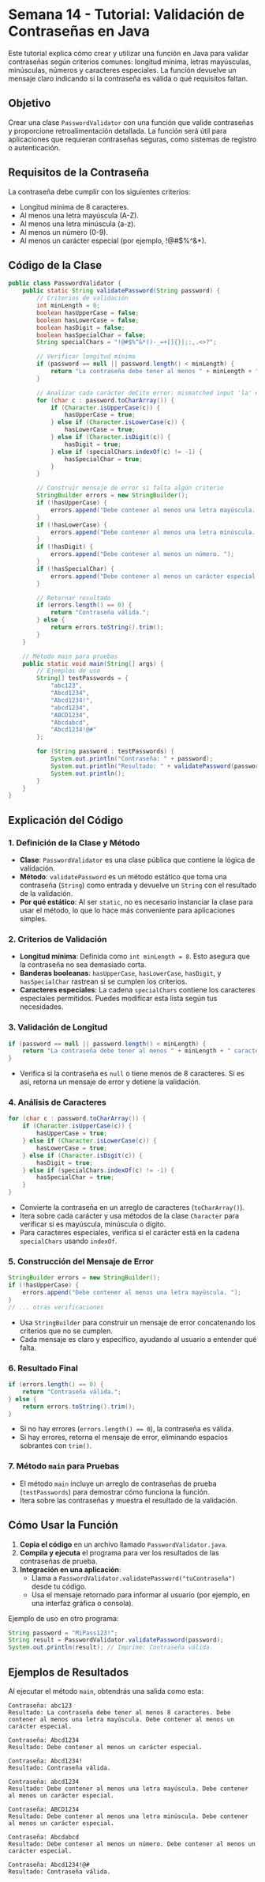 #  Semana 14 - Tutorial: Validación de Contraseñas en Java

Este tutorial explica cómo crear y utilizar una función en Java para validar contraseñas según criterios comunes: longitud mínima, letras mayúsculas, minúsculas, números y caracteres especiales. La función devuelve un mensaje claro indicando si la contraseña es válida o qué requisitos faltan.

## Objetivo
Crear una clase `PasswordValidator` con una función que valide contraseñas y proporcione retroalimentación detallada. La función será útil para aplicaciones que requieran contraseñas seguras, como sistemas de registro o autenticación.

## Requisitos de la Contraseña
La contraseña debe cumplir con los siguientes criterios:

- Longitud mínima de 8 caracteres.
- Al menos una letra mayúscula (A-Z).
- Al menos una letra minúscula (a-z).
- Al menos un número (0-9).
- Al menos un carácter especial (por ejemplo, !@#$%^&*).

## Código de la Clase

```java
public class PasswordValidator {
    public static String validatePassword(String password) {
        // Criterios de validación
        int minLength = 8;
        boolean hasUpperCase = false;
        boolean hasLowerCase = false;
        boolean hasDigit = false;
        boolean hasSpecialChar = false;
        String specialChars = "!@#$%^&*()-_=+[]{}|;:,.<>?";

        // Verificar longitud mínima
        if (password == null || password.length() < minLength) {
            return "La contraseña debe tener al menos " + minLength + " caracteres.";
        }

        // Analizar cada carácter deCite error: mismatched input 'la' expecting '}' la contraseña
        for (char c : password.toCharArray()) {
            if (Character.isUpperCase(c)) {
                hasUpperCase = true;
            } else if (Character.isLowerCase(c)) {
                hasLowerCase = true;
            } else if (Character.isDigit(c)) {
                hasDigit = true;
            } else if (specialChars.indexOf(c) != -1) {
                hasSpecialChar = true;
            }
        }

        // Construir mensaje de error si falta algún criterio
        StringBuilder errors = new StringBuilder();
        if (!hasUpperCase) {
            errors.append("Debe contener al menos una letra mayúscula. ");
        }
        if (!hasLowerCase) {
            errors.append("Debe contener al menos una letra minúscula. ");
        }
        if (!hasDigit) {
            errors.append("Debe contener al menos un número. ");
        }
        if (!hasSpecialChar) {
            errors.append("Debe contener al menos un carácter especial (!@#$%^&*()-_=+[]{}|;:,.<>?). ");
        }

        // Retornar resultado
        if (errors.length() == 0) {
            return "Contraseña válida.";
        } else {
            return errors.toString().trim();
        }
    }

    // Método main para pruebas
    public static void main(String[] args) {
        // Ejemplos de uso
        String[] testPasswords = {
            "abc123",
            "Abcd1234",
            "Abcd1234!",
            "abcd1234",
            "ABCD1234",
            "Abcdabcd",
            "Abcd1234!@#"
        };

        for (String password : testPasswords) {
            System.out.println("Contraseña: " + password);
            System.out.println("Resultado: " + validatePassword(password));
            System.out.println();
        }
    }
}
```

## Explicación del Código

### 1. **Definición de la Clase y Método**
- **Clase**: `PasswordValidator` es una clase pública que contiene la lógica de validación.
- **Método**: `validatePassword` es un método estático que toma una contraseña (`String`) como entrada y devuelve un `String` con el resultado de la validación.
- **Por qué estático**: Al ser `static`, no es necesario instanciar la clase para usar el método, lo que lo hace más conveniente para aplicaciones simples.

### 2. **Criterios de Validación**
- **Longitud mínima**: Definida como `int minLength = 8`. Esto asegura que la contraseña no sea demasiado corta.
- **Banderas booleanas**: `hasUpperCase`, `hasLowerCase`, `hasDigit`, y `hasSpecialChar` rastrean si se cumplen los criterios.
- **Caracteres especiales**: La cadena `specialChars` contiene los caracteres especiales permitidos. Puedes modificar esta lista según tus necesidades.

### 3. **Validación de Longitud**
```java
if (password == null || password.length() < minLength) {
    return "La contraseña debe tener al menos " + minLength + " caracteres.";
}
```
- Verifica si la contraseña es `null` o tiene menos de 8 caracteres. Si es así, retorna un mensaje de error y detiene la validación.

### 4. **Análisis de Caracteres**
```java
for (char c : password.toCharArray()) {
    if (Character.isUpperCase(c)) {
        hasUpperCase = true;
    } else if (Character.isLowerCase(c)) {
        hasLowerCase = true;
    } else if (Character.isDigit(c)) {
        hasDigit = true;
    } else if (specialChars.indexOf(c) != -1) {
        hasSpecialChar = true;
    }
}
```
- Convierte la contraseña en un arreglo de caracteres (`toCharArray()`).
- Itera sobre cada carácter y usa métodos de la clase `Character` para verificar si es mayúscula, minúscula o dígito.
- Para caracteres especiales, verifica si el carácter está en la cadena `specialChars` usando `indexOf`.

### 5. **Construcción del Mensaje de Error**
```java
StringBuilder errors = new StringBuilder();
if (!hasUpperCase) {
    errors.append("Debe contener al menos una letra mayúscula. ");
}
// ... otras verificaciones
```
- Usa `StringBuilder` para construir un mensaje de error concatenando los criterios que no se cumplen.
- Cada mensaje es claro y específico, ayudando al usuario a entender qué falta.

### 6. **Resultado Final**
```java
if (errors.length() == 0) {
    return "Contraseña válida.";
} else {
    return errors.toString().trim();
}
```
- Si no hay errores (`errors.length() == 0`), la contraseña es válida.
- Si hay errores, retorna el mensaje de error, eliminando espacios sobrantes con `trim()`.

### 7. **Método `main` para Pruebas**
- El método `main` incluye un arreglo de contraseñas de prueba (`testPasswords`) para demostrar cómo funciona la función.
- Itera sobre las contraseñas y muestra el resultado de la validación.

## Cómo Usar la Función
1. **Copia el código** en un archivo llamado `PasswordValidator.java`.
2. **Compila y ejecuta** el programa para ver los resultados de las contraseñas de prueba.
3. **Integración en una aplicación**:
   - Llama a `PasswordValidator.validatePassword("tuContraseña")` desde tu código.
   - Usa el mensaje retornado para informar al usuario (por ejemplo, en una interfaz gráfica o consola).

Ejemplo de uso en otro programa:
```java
String password = "MiPass123!";
String result = PasswordValidator.validatePassword(password);
System.out.println(result); // Imprime: Contraseña válida.
```

## Ejemplos de Resultados
Al ejecutar el método `main`, obtendrás una salida como esta:

```
Contraseña: abc123
Resultado: La contraseña debe tener al menos 8 caracteres. Debe contener al menos una letra mayúscula. Debe contener al menos un carácter especial.

Contraseña: Abcd1234
Resultado: Debe contener al menos un carácter especial.

Contraseña: Abcd1234!
Resultado: Contraseña válida.

Contraseña: abcd1234
Resultado: Debe contener al menos una letra mayúscula. Debe contener al menos un carácter especial.

Contraseña: ABCD1234
Resultado: Debe contener al menos una letra minúscula. Debe contener al menos un carácter especial.

Contraseña: Abcdabcd
Resultado: Debe contener al menos un número. Debe contener al menos un carácter especial.

Contraseña: Abcd1234!@#
Resultado: Contraseña válida.
```

